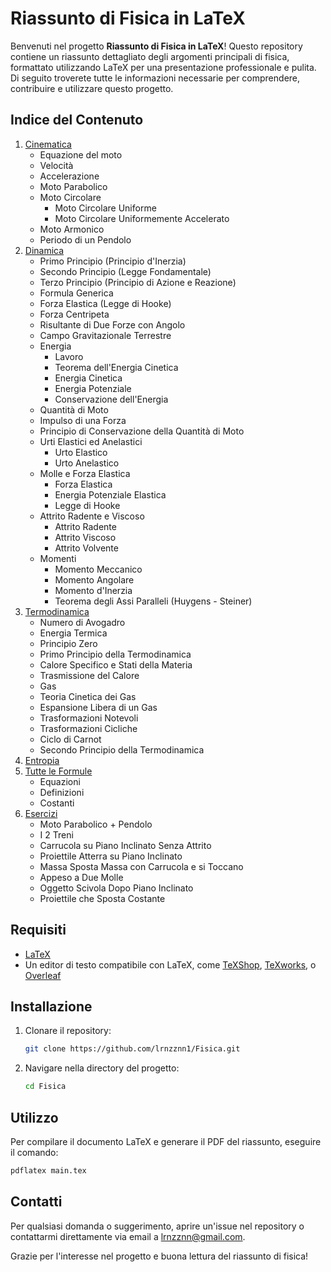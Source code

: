 # Riassunto di Fisica in LaTeX

Benvenuti nel progetto **Riassunto di Fisica in LaTeX**! Questo repository contiene un riassunto dettagliato degli argomenti principali di fisica, formattato utilizzando LaTeX per una presentazione professionale e pulita. Di seguito troverete tutte le informazioni necessarie per comprendere, contribuire e utilizzare questo progetto.

## Indice del Contenuto

1. [Cinematica](#cinematica)
    - Equazione del moto
    - Velocità
    - Accelerazione
    - Moto Parabolico
    - Moto Circolare
        - Moto Circolare Uniforme
        - Moto Circolare Uniformemente Accelerato
    - Moto Armonico
    - Periodo di un Pendolo
2. [Dinamica](#dinamica)
    - Primo Principio (Principio d'Inerzia)
    - Secondo Principio (Legge Fondamentale)
    - Terzo Principio (Principio di Azione e Reazione)
    - Formula Generica
    - Forza Elastica (Legge di Hooke)
    - Forza Centripeta
    - Risultante di Due Forze con Angolo
    - Campo Gravitazionale Terrestre
    - Energia
        - Lavoro
        - Teorema dell'Energia Cinetica
        - Energia Cinetica
        - Energia Potenziale
        - Conservazione dell'Energia
    - Quantità di Moto
    - Impulso di una Forza
    - Principio di Conservazione della Quantità di Moto
    - Urti Elastici ed Anelastici
        - Urto Elastico
        - Urto Anelastico
    - Molle e Forza Elastica
        - Forza Elastica
        - Energia Potenziale Elastica
        - Legge di Hooke
    - Attrito Radente e Viscoso
        - Attrito Radente
        - Attrito Viscoso
        - Attrito Volvente
    - Momenti
        - Momento Meccanico
        - Momento Angolare
        - Momento d'Inerzia
        - Teorema degli Assi Paralleli (Huygens - Steiner)
3. [Termodinamica](#termodinamica)
    - Numero di Avogadro
    - Energia Termica
    - Principio Zero
    - Primo Principio della Termodinamica
    - Calore Specifico e Stati della Materia
    - Trasmissione del Calore
    - Gas
    - Teoria Cinetica dei Gas
    - Espansione Libera di un Gas
    - Trasformazioni Notevoli
    - Trasformazioni Cicliche
    - Ciclo di Carnot
    - Secondo Principio della Termodinamica
4. [Entropia](#entropia)
5. [Tutte le Formule](#tutte-le-formule)
    - Equazioni
    - Definizioni
    - Costanti
6. [Esercizi](#esercizi)
    - Moto Parabolico + Pendolo
    - I 2 Treni
    - Carrucola su Piano Inclinato Senza Attrito
    - Proiettile Atterra su Piano Inclinato
    - Massa Sposta Massa con Carrucola e si Toccano
    - Appeso a Due Molle
    - Oggetto Scivola Dopo Piano Inclinato
    - Proiettile che Sposta Costante

## Requisiti

- [LaTeX](https://www.latex-project.org/get/)
- Un editor di testo compatibile con LaTeX, come [TeXShop](http://pages.uoregon.edu/koch/texshop/), [TeXworks](https://www.tug.org/texworks/), o [Overleaf](https://www.overleaf.com/)

## Installazione

1. Clonare il repository:
    ```bash
    git clone https://github.com/lrnzznn1/Fisica.git
    ```
2. Navigare nella directory del progetto:
    ```bash
    cd Fisica
    ```

## Utilizzo

Per compilare il documento LaTeX e generare il PDF del riassunto, eseguire il comando:
```bash
pdflatex main.tex
```

   
## Contatti

Per qualsiasi domanda o suggerimento, aprire un'issue nel repository o contattarmi direttamente via email a [lrnzznn@gmail.com](mailto:lrnzznn@gmail.com).

Grazie per l'interesse nel progetto e buona lettura del riassunto di fisica!
